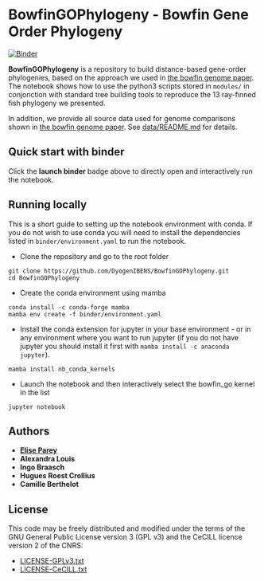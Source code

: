 # BowfinGOPhylogeny - Bowfin Gene Order Phylogeny

[![Binder](https://mybinder.org/badge_logo.svg)](https://mybinder.org/v2/gh/DyogenIBENS/BowfinGOPhylogeny.git/HEAD)

**BowfinGOPhylogeny** is a repository to build distance-based gene-order phylogenies, based on the approach we used in [the bowfin genome paper](https://www.researchsquare.com/article/rs-92055/v1). The notebook shows how to use the python3 scripts stored in `modules/` in conjonction with standard tree building tools to reproduce the 13 ray-finned fish phylogeny we presented.

In addition, we provide all source data used for genome comparisons shown in [the bowfin genome paper](https://www.researchsquare.com/article/rs-92055/v1). See [data/README.md](data/README.md) for details.

## Quick start with binder

Click the **launch binder** badge above to directly open and interactively run the notebook.

## Running locally

This is a short guide to setting up the notebook environment with conda. If you do not wish to use conda you will need to install the dependencies listed in `binder/environment.yaml` to run the notebook.

- Clone the repository and go to the root folder

```
git clone https://github.com/DyogenIBENS/BowfinGOPhylogeny.git
cd BowfinGOPhylogeny
```

- Create the conda environment using mamba

```
conda install -c conda-forge mamba
mamba env create -f binder/environment.yaml
```

- Install the conda extension for jupyter in your base environment - or in any environment where you want to run jupyter (if you do not have jupyter you should install it first with `mamba install -c anaconda jupyter`).

```
mamba install nb_conda_kernels
```

- Launch the notebook and then interactively select the bowfin_go kernel in the list

```
jupyter notebook
```

## Authors

* [**Elise Parey**](mailto:elise.parey@bio.ens.psl.eu)
* **Alexandra Louis**
* **Ingo Braasch**
* **Hugues Roest Crollius**
* **Camille Berthelot**

## License

This code may be freely distributed and modified under the terms of the GNU General Public License version 3 (GPL v3)
and the CeCILL licence version 2 of the CNRS:

- [LICENSE-GPLv3.txt](LICENSE-GPLv3.txt)
- [LICENSE-CeCILL.txt](LICENSE-CeCILLv2.txt)
